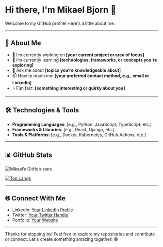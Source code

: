 # Hi there, I'm Mikael Bjorn 👋

Welcome to my GitHub profile! Here's a little about me:

---

## 🚀 About Me
- 🔭 I’m currently working on **[your current project or area of focus]**
- 🌱 I’m currently learning **[technologies, frameworks, or concepts you're exploring]**
- 💬 Ask me about **[topics you’re knowledgeable about]**
- 📫 How to reach me: **[your preferred contact method, e.g., email or LinkedIn]**
- ⚡ Fun fact: **[something interesting or quirky about you]**

---

## 🛠️ Technologies & Tools
- **Programming Languages:** [e.g., Python, JavaScript, TypeScript, etc.]
- **Frameworks & Libraries:** [e.g., React, Django, etc.]
- **Tools & Platforms:** [e.g., Docker, Kubernetes, GitHub Actions, etc.]

---

## 📊 GitHub Stats
![Mikael’s GitHub stats](https://github-readme-stats.vercel.app/api?username=mikaelbjorn&show_icons=true&theme=radical)

[![Top Langs](https://github-readme-stats.vercel.app/api/top-langs/?username=mikaelbjorn&layout=compact&theme=radical)](https://github.com/anuraghazra/github-readme-stats)

---

## 🌐 Connect With Me
- LinkedIn: [Your LinkedIn Profile](https://www.linkedin.com/in/mikaelbjorn)
- Twitter: [Your Twitter Handle](https://twitter.com/mikaelbjorn)
- Portfolio: [Your Website](https://www.mbcg.se)

---

Thanks for stopping by! Feel free to explore my repositories and contribute or connect. Let's create something amazing together! 😄
